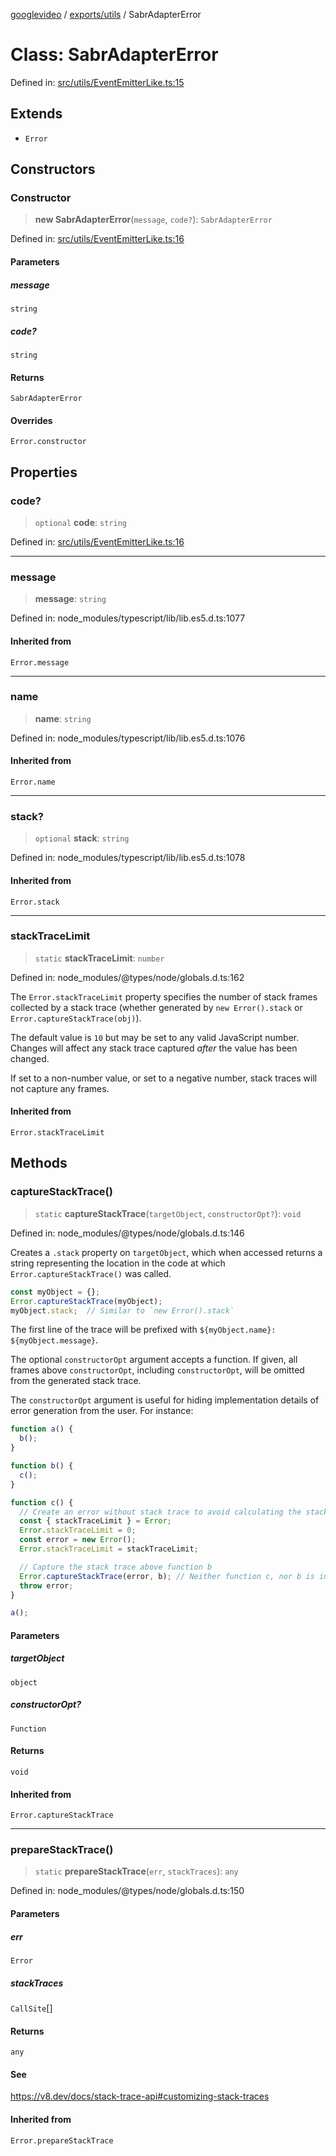 [googlevideo](../../../README.md) / [exports/utils](../README.md) / SabrAdapterError

# Class: SabrAdapterError

Defined in: [src/utils/EventEmitterLike.ts:15](https://github.com/LuanRT/googlevideo/blob/d9eb9db82e3516a9a277a77a3d25342e9c5bf127/src/utils/EventEmitterLike.ts#L15)

## Extends

- `Error`

## Constructors

### Constructor

> **new SabrAdapterError**(`message`, `code?`): `SabrAdapterError`

Defined in: [src/utils/EventEmitterLike.ts:16](https://github.com/LuanRT/googlevideo/blob/d9eb9db82e3516a9a277a77a3d25342e9c5bf127/src/utils/EventEmitterLike.ts#L16)

#### Parameters

##### message

`string`

##### code?

`string`

#### Returns

`SabrAdapterError`

#### Overrides

`Error.constructor`

## Properties

### code?

> `optional` **code**: `string`

Defined in: [src/utils/EventEmitterLike.ts:16](https://github.com/LuanRT/googlevideo/blob/d9eb9db82e3516a9a277a77a3d25342e9c5bf127/src/utils/EventEmitterLike.ts#L16)

***

### message

> **message**: `string`

Defined in: node\_modules/typescript/lib/lib.es5.d.ts:1077

#### Inherited from

`Error.message`

***

### name

> **name**: `string`

Defined in: node\_modules/typescript/lib/lib.es5.d.ts:1076

#### Inherited from

`Error.name`

***

### stack?

> `optional` **stack**: `string`

Defined in: node\_modules/typescript/lib/lib.es5.d.ts:1078

#### Inherited from

`Error.stack`

***

### stackTraceLimit

> `static` **stackTraceLimit**: `number`

Defined in: node\_modules/@types/node/globals.d.ts:162

The `Error.stackTraceLimit` property specifies the number of stack frames
collected by a stack trace (whether generated by `new Error().stack` or
`Error.captureStackTrace(obj)`).

The default value is `10` but may be set to any valid JavaScript number. Changes
will affect any stack trace captured _after_ the value has been changed.

If set to a non-number value, or set to a negative number, stack traces will
not capture any frames.

#### Inherited from

`Error.stackTraceLimit`

## Methods

### captureStackTrace()

> `static` **captureStackTrace**(`targetObject`, `constructorOpt?`): `void`

Defined in: node\_modules/@types/node/globals.d.ts:146

Creates a `.stack` property on `targetObject`, which when accessed returns
a string representing the location in the code at which
`Error.captureStackTrace()` was called.

```js
const myObject = {};
Error.captureStackTrace(myObject);
myObject.stack;  // Similar to `new Error().stack`
```

The first line of the trace will be prefixed with
`${myObject.name}: ${myObject.message}`.

The optional `constructorOpt` argument accepts a function. If given, all frames
above `constructorOpt`, including `constructorOpt`, will be omitted from the
generated stack trace.

The `constructorOpt` argument is useful for hiding implementation
details of error generation from the user. For instance:

```js
function a() {
  b();
}

function b() {
  c();
}

function c() {
  // Create an error without stack trace to avoid calculating the stack trace twice.
  const { stackTraceLimit } = Error;
  Error.stackTraceLimit = 0;
  const error = new Error();
  Error.stackTraceLimit = stackTraceLimit;

  // Capture the stack trace above function b
  Error.captureStackTrace(error, b); // Neither function c, nor b is included in the stack trace
  throw error;
}

a();
```

#### Parameters

##### targetObject

`object`

##### constructorOpt?

`Function`

#### Returns

`void`

#### Inherited from

`Error.captureStackTrace`

***

### prepareStackTrace()

> `static` **prepareStackTrace**(`err`, `stackTraces`): `any`

Defined in: node\_modules/@types/node/globals.d.ts:150

#### Parameters

##### err

`Error`

##### stackTraces

`CallSite`[]

#### Returns

`any`

#### See

https://v8.dev/docs/stack-trace-api#customizing-stack-traces

#### Inherited from

`Error.prepareStackTrace`
